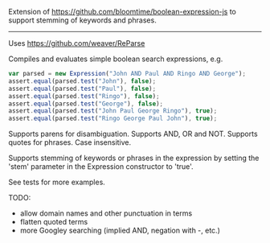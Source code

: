 Extension of https://github.com/bloomtime/boolean-expression-js to support stemming of keywords and phrases.

---------------------------------------------------------------------------

Uses https://github.com/weaver/ReParse

Compiles and evaluates simple boolean search expressions, e.g.

```javascript
var parsed = new Expression("John AND Paul AND Ringo AND George");
assert.equal(parsed.test("John"), false);
assert.equal(parsed.test("Paul"), false);
assert.equal(parsed.test("Ringo"), false);
assert.equal(parsed.test("George"), false);
assert.equal(parsed.test("John Paul George Ringo"), true);
assert.equal(parsed.test("Ringo George Paul John"), true);
```

Supports parens for disambiguation. Supports AND, OR and NOT. Supports quotes for phrases. Case insensitive.

Supports stemming of keywords or phrases in the expression by setting the 'stem' parameter in the Expression constructor to 'true'.

See tests for more examples.

TODO:

* allow domain names and other punctuation in terms
* flatten quoted terms
* more Googley searching (implied AND, negation with -, etc.)

